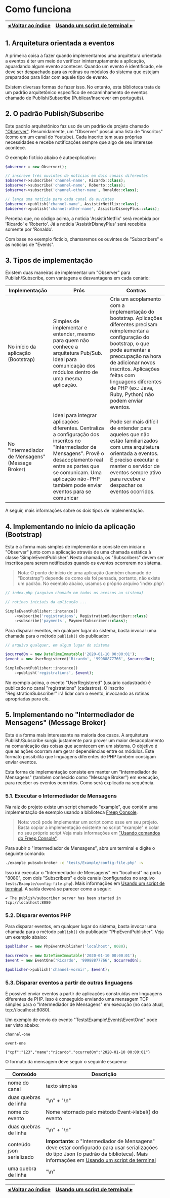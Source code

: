 # Como funciona

[◂ Voltar ao índice](indice.md) | [Usando um script de terminal ▸](02-usando-script-de-terminal.md)
-- | --

## 1. Arquitetura orientada a eventos

A primeira coisa a fazer quando implementamos uma arquitetura orientada a eventos é ter um meio de verificar ininterruptamente a aplicação, aguardando algum evento acontecer. Quando um evento é identificado, ele deve ser despachado para as rotinas ou módulos do sistema que estejam preparados para lidar com aquele tipo de evento.

Existem diversas formas de fazer isso. No entanto, esta biblioteca trata de um padrão arquitetônico específico de encaminhamento de eventos chamado de Publish/Subscribe (Publicar/Inscrever em português).

## 2. O padrão Publish/Subscribe

Este padrão arquitetônico faz uso de um padrão de projeto chamado ["Observer"](https://refactoring.guru/pt-br/design-patterns/observer). Resumidamente, um "Observer" possui uma lista de "inscritos" (como em um canal do Youtube). Cada inscrito tem suas próprias necessidades e recebe notificações sempre que algo de seu interesse acontece.

O exemplo fictício abaixo é autoexplicativo:

```php
$observer = new Observer();

// inscreve três ouvintes de notícias em dois canais diferentes
$observer->subscribe('channel-name', Ricardo::class);
$observer->subscribe('channel-name', Roberto::class);
$observer->subscribe('channel-other-name', Ronaldo::class);

// lança uma notícia para cada canal de ouvintes
$observer->publish('channel-name', AssistirNetflix::class);
$observer->publish('channel-other-name', AssistirDisneyPlus::class);
```

Perceba que, no código acima, a notícia 'AssistirNetflix' será recebida por 'Ricardo' e 'Roberto'. Já a notícia 'AssistirDisneyPlus' será recebida somente por 'Ronaldo'.

Com base no exemplo fictício, chamaremos os ouvintes de "Subscribers" e as notícias de "Events".

## 3. Tipos de implementação

Existem duas maneiras de implementar um "Observer" para Publish/Subscribe, com vantagens e desvantagens em cada cenário:

Implementação | Prós | Contras
-- | -- | --
No início da aplicação (Bootstrap) | Simples de implementar e entender, mesmo para quem não conhece a arquitetura Pub/Sub. Ideal para comunicação dos módulos dentro de uma mesma aplicação. | Cria um acoplamento com a implementação do bootstrap. Aplicações diferentes precisam reimplementar a configuração do bootstrap, o que pode aumentar a preocupação na hora de adicionar novos inscritos. Aplicações feitas com linguagens diferentes de PHP (ex.: Java, Ruby, Python) não podem enviar eventos.
No "Intermediador de Mensagens" (Message Broker) | Ideal para integrar aplicações diferentes. Centraliza a configuração dos inscritos no "Intermediador de Mensagens". Provê o desacoplamento real entre as partes que se comunicam. Uma aplicação não-PHP também pode enviar eventos para se comunicar | Pode ser mais difícil de entender para aqueles que não estão familiarizados com uma arquitetura orientada a eventos. É preciso executar e manter o servidor de eventos sempre ativo para receber e despachar os eventos ocorridos.

A seguir, mais informações sobre os dois tipos de implementação.

## 4. Implementando no início da aplicação (Bootstrap)

Esta é a forma mais simples de implementar e consiste em iniciar o "Observer" junto com a aplicação através de uma chamada estática à classe 'SimpleEventPublisher'. Nesta chamada, os "Subscribers" devem ser inscritos para serem notificados quando os eventos ocorrerem no sistema.

> Nota: O ponto de início de uma aplicação (também chamado de "Bootstrap") depende de como ela foi pensada, portanto, não existe um padrão. No exemplo abaixo, usamos o próprio arquivo 'index.php':

```php
// index.php (arquivo chamado em todos os acessos ao sistema)

// rotinas iniciais da aplicação ...

SimpleEventPublisher::instance()
    ->subscribe('registrations', RegistrationSubscriber::class)
    ->subscribe('payments', PaymentSubscriber::class);
```

Para disparar eventos, em qualquer lugar do sistema, basta invocar uma chamada para o método `publish()` do publicador:

```php
// arquivo qualquer, em algum lugar do sistema

$ocurredOn = new DateTimeImmutable('2020-01-10 00:00:01');
$event = new UserRegistered('Ricardo', '99988877766', $ocurredOn);

SimpleEventPublisher::instance()
    ->publish('registrations', $event);

```

No exemplo acima, o evento "UserRegistered" (usuário cadastrado) é publicado no canal "registrations" (cadastros). O inscrito "RegistrationSubscriber" irá lidar com o evento, invocando as rotinas apropriadas para ele.

## 5. Implementando no "Intermediador de Mensagens" (Message Broker)

Esta é a forma mais interessante na maioria dos casos. A arquitetura Publish/Subscribe surgiu justamente para prover um maior desacoplamento na comunicação das coisas que acontecem em um sistema. O objetivo é que as ações ocorram sem gerar dependências entre os módulos. Este formato possibilita que linguagens diferentes de PHP também consigam enviar eventos.

Esta forma de implementação consiste em manter um "Intermediador de Mensagens" (também conhecido como "Message Broker") em execução, para receber os eventos ocorridos. Como será explicado na sequência.

### 5.1. Executar o Intermediador de Mensagens

Na raiz do projeto existe um script chamado "example", que contém uma implementação de exemplo usando a biblioteca [Freep Console](https://github.com/ricardopedias/freep-console).

> Nota: você pode implementar um script como esse em seu projeto. Basta copiar a implementação existente no script "example" e colar no seu próprio script Veja mais informações em ["Usando comandos do Freep Console"](03-usando-comandos-freep-console.md).

Para subir o "Intermediador de Mensagens", abra um terminal e digite o seguinte comando:

```bash
./example pubsub:broker -c 'tests/Example/config-file.php' -v
```

Isso irá executar o "Intermediador de Mensagens" em "localhost" na porta "8080", com dois "Subscribers" e dois canais (configurados no arquivo `tests/Example/config-file.php`). Mais informações em [Usando um script de terminal](02-usando-script-de-terminal.md). A saída deverá se parecer como a seguir:

```text
✔ The publish/subscriber server has been started in tcp://localhost:8080
```

### 5.2. Disparar eventos PHP

Para disparar eventos, em qualquer lugar do sistema, basta invocar uma chamada para o método `publish()` do publicador "PhpEventPublisher". Veja um exemplo abaixo:

```php
$publisher = new PhpEventPublisher('localhost', 8080);

$ocurredOn = new DateTimeImmutable('2020-01-10 00:00:01');
$event = new EventOne('Ricardo', '99988877766', $ocurredOn);

$publisher->publish('channel-vormir', $event);
```

### 5.3. Disparar eventos a partir de outras linguagens

É possível enviar eventos a partir de aplicações construídas em linguagens diferentes de PHP. Isso é conseguido enviando uma mensagem TCP simples para o "Intermediador de Mensagens" em execução (no caso atual, tcp://localhost:8080).

Um exemplo de envio do evento "Tests\Example\Events\EventOne" pode ser visto abaixo:

```text
channel-one

event-one

{"cpf":"123","name":"ricardo","ocurredOn":"2020-01-10 00:00:01"}
```

O formato da mensagem deve seguir o seguinte esquema:

Conteúdo | Descrição
-- | --
nome do canal | texto simples
duas quebras de linha | "\n" + "\n"
nome do evento | Nome retornado pelo método Event->label() do evento
duas quebras de linha | "\n" + "\n"
conteúdo json serializado | **Importante**: o "Intermediador de Mensagens" deve estar configurado para usar serializações do tipo Json (o padrão da biblioteca). Mais informações em [Usando um script de terminal](02-usando-script-de-terminal.md)
uma quebra de linha | "\n"

[◂ Voltar ao índice](indice.md) | [Usando um script de terminal ▸](02-usando-script-de-terminal.md)
-- | --
